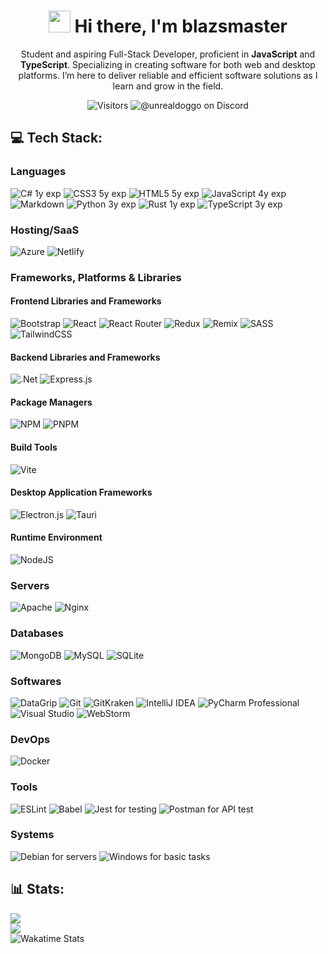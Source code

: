 <div align="center">

<h1 align="center"><img src="https://i.imgur.com/0J81H5T.gif" width="35px" height="35px"> Hi there, I'm blazsmaster</h1>

Student and aspiring Full-Stack Developer, proficient in **JavaScript** and **TypeScript**. Specializing in creating
software
for both web and desktop platforms. I’m here to deliver reliable and efficient software solutions as I learn and grow in
the field.

![Visitors](https://komarev.com/ghpvc/?username=blazsmaster&abbreviated=true&bg=black&color=grey)
![@unrealdoggo on Discord](https://img.shields.io/badge/@unrealdoggo-%235865f2.svg?logo=discord&logoColor=white)

</div>

## 💻 Tech Stack:

### Languages

![C# 1y exp](https://img.shields.io/badge/c%23-%23512BD4.svg?style=for-the-badge&logo=csharp&logoColor=white)
![CSS3 5y exp](https://img.shields.io/badge/css3-%231572B6.svg?style=for-the-badge&logo=css3&logoColor=white)
![HTML5 5y exp](https://img.shields.io/badge/html5-%23E34F26.svg?style=for-the-badge&logo=html5&logoColor=white)
![JavaScript 4y exp](https://img.shields.io/badge/javascript-%23323330.svg?style=for-the-badge&logo=javascript&logoColor=%23F7DF1E)
![Markdown](https://img.shields.io/badge/markdown-%23000000.svg?style=for-the-badge&logo=markdown&logoColor=white)
![Python 3y exp](https://img.shields.io/badge/python-3670A0?style=for-the-badge&logo=python&logoColor=ffdd54)
![Rust 1y exp](https://img.shields.io/badge/rust-%23000000.svg?style=for-the-badge&logo=rust&logoColor=white)
![TypeScript 3y exp](https://img.shields.io/badge/typescript-%23007ACC.svg?style=for-the-badge&logo=typescript&logoColor=white)

### Hosting/SaaS

![Azure](https://img.shields.io/badge/azure-%230072C6.svg?style=for-the-badge&logo=microsoftazure&logoColor=white)
![Netlify](https://img.shields.io/badge/netlify-%23000000.svg?style=for-the-badge&logo=netlify&logoColor=#00C7B7)

### Frameworks, Platforms & Libraries

#### Frontend Libraries and Frameworks

![Bootstrap](https://img.shields.io/badge/bootstrap-%238511FA.svg?style=for-the-badge&logo=bootstrap&logoColor=white)
![React](https://img.shields.io/badge/react-%2320232a.svg?style=for-the-badge&logo=react&logoColor=%2361DAFB)
![React Router](https://img.shields.io/badge/React_Router-CA4245?style=for-the-badge&logo=react-router&logoColor=white)
![Redux](https://img.shields.io/badge/redux-%23593d88.svg?style=for-the-badge&logo=redux&logoColor=white)
![Remix](https://img.shields.io/badge/remix-%23000.svg?style=for-the-badge&logo=remix&logoColor=white)
![SASS](https://img.shields.io/badge/SASS-hotpink.svg?style=for-the-badge&logo=SASS&logoColor=white)
![TailwindCSS](https://img.shields.io/badge/tailwindcss-%2338B2AC.svg?style=for-the-badge&logo=tailwind-css&logoColor=white)

#### Backend Libraries and Frameworks

![.Net](https://img.shields.io/badge/.NET-5C2D91?style=for-the-badge&logo=.net&logoColor=white)
![Express.js](https://img.shields.io/badge/express.js-%23404d59.svg?style=for-the-badge&logo=express&logoColor=%2361DAFB)

#### Package Managers

![NPM](https://img.shields.io/badge/NPM-%23CB3837.svg?style=for-the-badge&logo=npm&logoColor=white)
![PNPM](https://img.shields.io/badge/pnpm-%234a4a4a.svg?style=for-the-badge&logo=pnpm&logoColor=f69220)

#### Build Tools

![Vite](https://img.shields.io/badge/vite-%23646CFF.svg?style=for-the-badge&logo=vite&logoColor=white)

#### Desktop Application Frameworks

![Electron.js](https://img.shields.io/badge/Electron-191970?style=for-the-badge&logo=Electron&logoColor=white)
![Tauri](https://img.shields.io/badge/tauri-%2324C8DB.svg?style=for-the-badge&logo=tauri&logoColor=%23FFFFFF)

#### Runtime Environment

![NodeJS](https://img.shields.io/badge/node.js-6DA55F?style=for-the-badge&logo=node.js&logoColor=white)

### Servers

![Apache](https://img.shields.io/badge/apache-%23D42029.svg?style=for-the-badge&logo=apache&logoColor=white)
![Nginx](https://img.shields.io/badge/nginx-%23009639.svg?style=for-the-badge&logo=nginx&logoColor=white)

### Databases

![MongoDB](https://img.shields.io/badge/MongoDB-%234ea94b.svg?style=for-the-badge&logo=mongodb&logoColor=white)
![MySQL](https://img.shields.io/badge/mysql-%234479a1.svg?style=for-the-badge&logo=mysql&logoColor=white)
![SQLite](https://img.shields.io/badge/sqlite-%2307405e.svg?style=for-the-badge&logo=sqlite&logoColor=white)

### Softwares

![DataGrip](https://img.shields.io/badge/DataGrip-6e87c5?style=for-the-badge&logo=datagrip&logoColor=white)
![Git](https://img.shields.io/badge/git-%23F05032.svg?style=for-the-badge&logo=git&logoColor=white)
![GitKraken](https://img.shields.io/badge/gitkraken-%23179287.svg?style=for-the-badge&logo=gitkraken&logoColor=white)
![IntelliJ IDEA](https://img.shields.io/badge/IntelliJ%20IDEA-3f71ee?style=for-the-badge&logo=intellij-idea&logoColor=white)
![PyCharm Professional](https://img.shields.io/badge/PyCharm-5fd495?style=for-the-badge&logo=pycharm&logoColor=white)
![Visual Studio](https://img.shields.io/badge/Visual_Studio-5C2D91?style=for-the-badge&logo=visual-studio&logoColor=white)
![WebStorm](https://img.shields.io/badge/Webstorm-4cbbec?style=for-the-badge&logo=webstorm&logoColor=white)

### DevOps

![Docker](https://img.shields.io/badge/docker-%230db7ed.svg?style=for-the-badge&logo=docker&logoColor=white)

### Tools

![ESLint](https://img.shields.io/badge/ESLint-4B3263?style=for-the-badge&logo=eslint&logoColor=white)
![Babel](https://img.shields.io/badge/Babel-F9DC3e?style=for-the-badge&logo=babel&logoColor=black)
![Jest for testing](https://img.shields.io/badge/-jest-%23C21325?style=for-the-badge&logo=jest&logoColor=white)
![Postman for API test](https://img.shields.io/badge/Postman-FF6C37?style=for-the-badge&logo=postman&logoColor=white)

### Systems

![Debian for servers](https://img.shields.io/badge/Debian-A81D33?style=for-the-badge&logo=debian&logoColor=white)
![Windows for basic tasks](https://img.shields.io/badge/Windows-0078D6?style=for-the-badge&logo=windows&logoColor=white)

## 📊 Stats:

![](https://github-readme-stats.vercel.app/api?username=blazsmaster&theme=tokyonight&hide_border=true&show_icons=true&hide=contribs,prs)<br/>
![](https://github-readme-streak-stats.herokuapp.com/?user=blazsmaster&theme=tokyonight&hide_border=true)<br/>
![Wakatime Stats](https://github-readme-stats.vercel.app/api/wakatime?username=blazsmaster&theme=tokyonight&hide_border=true&layout=compact)
